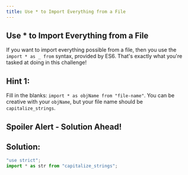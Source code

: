 ```yaml
---
title: Use * to Import Everything from a File
---
```

## Use * to Import Everything from a File

<!-- The article goes here, in GitHub-flavored Markdown. Feel free to add YouTube videos, images, and CodePen/JSBin embeds  -->
If you want to import everything possible from a file, then you use the `import * as _ from` syntax, provided by ES6. That's exactly what you're tasked at doing in this challenge!

## Hint 1:

Fill in the blanks: `import * as objName from "file-name"`. You can be creative with your `objName`, but your file name should be `capitalize_strings`.

## Spoiler Alert - Solution Ahead!

## Solution:

```javascript
"use strict";
import * as str from "capitalize_strings";
```
